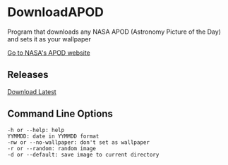 # DownloadAPOD
Program that downloads any NASA APOD (Astronomy Picture of the Day) and sets it as your wallpaper

[Go to NASA's APOD website](https://apod.nasa.gov/apod/astropix.html)

## Releases

[Download Latest](https://github.com/Zombant/DownloadAPOD/releases/tag/release)

## Command Line Options
```
-h or --help: help
YYMMDD: date in YYMMDD format
-nw or --no-wallpaper: don't set as wallpaper
-r or --random: random image
-d or --default: save image to current directory
```
